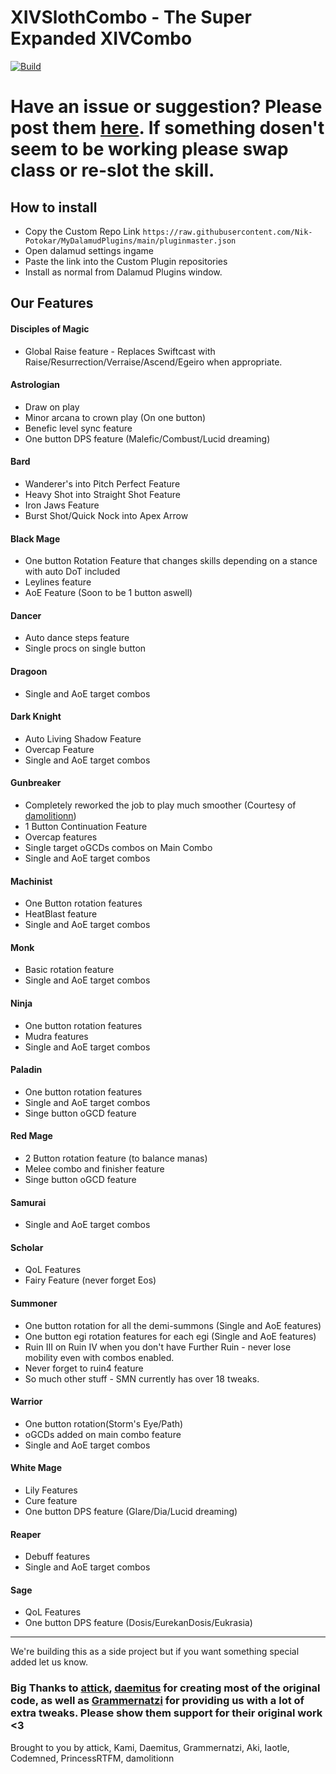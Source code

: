 # XIVSlothCombo - The Super Expanded XIVCombo

[![Build](https://github.com/Nik-Potokar/XIVSlothCombo/actions/workflows/build.yml/badge.svg)](https://github.com/Nik-Potokar/XIVSlothCombo/actions/workflows/build.yml)
# Have an issue or suggestion? Please post them [here](https://github.com/Nik-Potokar/XIVSlothCombo/issues). If something dosen't seem to be working please swap class or re-slot the skill.

## How to install
* Copy the Custom Repo Link `https://raw.githubusercontent.com/Nik-Potokar/MyDalamudPlugins/main/pluginmaster.json `
* Open dalamud settings ingame
* Paste the link into the Custom Plugin repositories
* Install as normal from Dalamud Plugins window.
## Our Features

#### Disciples of Magic
* Global Raise feature - Replaces Swiftcast with Raise/Resurrection/Verraise/Ascend/Egeiro when appropriate.

#### Astrologian
* Draw on play 
* Minor arcana to crown play (On one button)
* Benefic level sync feature
* One button DPS feature (Malefic/Combust/Lucid dreaming)

#### Bard
* Wanderer's into Pitch Perfect Feature
* Heavy Shot into Straight Shot Feature
* Iron Jaws Feature
* Burst Shot/Quick Nock into Apex Arrow

#### Black Mage
* One button Rotation Feature that changes skills depending on a stance with auto DoT included
* Leylines feature
* AoE Feature (Soon to be 1 button aswell)

#### Dancer
* Auto dance steps feature
* Single procs on single button

#### Dragoon
* Single and AoE target combos

#### Dark Knight
* Auto Living Shadow Feature
* Overcap Feature
* Single and AoE target combos

#### Gunbreaker
* Completely reworked the job to play much smoother (Courtesy of [damolitionn](https://github.com/damolitionn))
* 1 Button Continuation Feature
* Overcap features
* Single target oGCDs combos on Main Combo
* Single and AoE target combos

#### Machinist
* One Button rotation features
* HeatBlast feature
* Single and AoE target combos

#### Monk
* Basic rotation feature
* Single and AoE target combos

#### Ninja
* One button rotation features
* Mudra features
* Single and AoE target combos

#### Paladin
* One button rotation features
* Single and AoE target combos
* Singe button oGCD feature

#### Red Mage
* 2 Button rotation feature (to balance manas)
* Melee combo and finisher feature
* Singe button oGCD feature

#### Samurai
* Single and AoE target combos

#### Scholar
* QoL Features
* Fairy Feature (never forget Eos)

#### Summoner
* One button rotation for all the demi-summons (Single and AoE features)
* One button egi rotation features for each egi (Single and AoE features)
* Ruin III on Ruin IV when you don't have Further Ruin - never lose mobility even with combos enabled.
* Never forget to ruin4 feature
* So much other stuff - SMN currently has over 18 tweaks.

#### Warrior
* One button rotation(Storm's Eye/Path)
* oGCDs added on main combo feature
* Single and AoE target combos

#### White Mage
* Lily Features
* Cure feature
* One button DPS feature (Glare/Dia/Lucid dreaming)

#### Reaper
* Debuff features
* Single and AoE target combos

#### Sage
* QoL Features
* One button DPS feature (Dosis/EurekanDosis/Eukrasia)
_________________________________________________________________________________________________________________________________________________________________________________

We're building this as a side project but if you want something special added let us know.

### Big Thanks to [attick](https://github.com/attickdoor), [daemitus](https://github.com/daemitus) for creating most of the original code, as well as [Grammernatzi](https://github.com/Grammernatzi) for providing us with a lot of extra tweaks. Please show them support for their original work <3 

Brought to you by attick, Kami, Daemitus, Grammernatzi, Aki, Iaotle, Codemned, PrincessRTFM, damolitionn
 